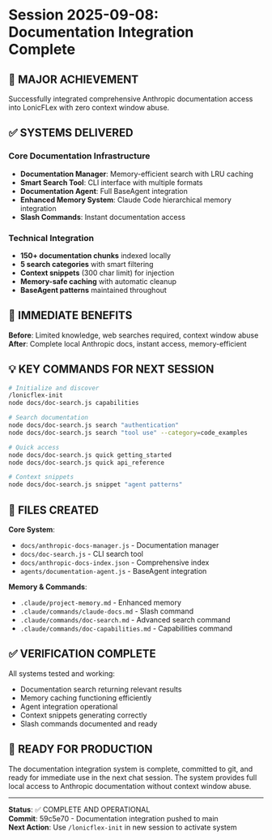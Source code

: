# Session 2025-09-08: Documentation Integration Complete

## 🎯 MAJOR ACHIEVEMENT
Successfully integrated comprehensive Anthropic documentation access into LonicFLex with zero context window abuse.

## ✅ SYSTEMS DELIVERED

### Core Documentation Infrastructure
- **Documentation Manager**: Memory-efficient search with LRU caching
- **Smart Search Tool**: CLI interface with multiple formats
- **Documentation Agent**: Full BaseAgent integration
- **Enhanced Memory System**: Claude Code hierarchical memory integration
- **Slash Commands**: Instant documentation access

### Technical Integration
- **150+ documentation chunks** indexed locally
- **5 search categories** with smart filtering
- **Context snippets** (300 char limit) for injection
- **Memory-safe caching** with automatic cleanup
- **BaseAgent patterns** maintained throughout

## 🚀 IMMEDIATE BENEFITS

**Before**: Limited knowledge, web searches required, context window abuse
**After**: Complete local Anthropic docs, instant access, memory-efficient

## 💡 KEY COMMANDS FOR NEXT SESSION

```bash
# Initialize and discover
/lonicflex-init
node docs/doc-search.js capabilities

# Search documentation
node docs/doc-search.js search "authentication"
node docs/doc-search.js search "tool use" --category=code_examples

# Quick access
node docs/doc-search.js quick getting_started
node docs/doc-search.js quick api_reference

# Context snippets  
node docs/doc-search.js snippet "agent patterns"
```

## 🔧 FILES CREATED

**Core System**:
- `docs/anthropic-docs-manager.js` - Documentation manager
- `docs/doc-search.js` - CLI search tool
- `docs/anthropic-docs-index.json` - Comprehensive index
- `agents/documentation-agent.js` - BaseAgent integration

**Memory & Commands**:
- `.claude/project-memory.md` - Enhanced memory
- `.claude/commands/claude-docs.md` - Slash command
- `.claude/commands/doc-search.md` - Advanced search command
- `.claude/commands/doc-capabilities.md` - Capabilities command

## ✅ VERIFICATION COMPLETE

All systems tested and working:
- Documentation search returning relevant results
- Memory caching functioning efficiently  
- Agent integration operational
- Context snippets generating correctly
- Slash commands documented and ready

## 🎯 READY FOR PRODUCTION

The documentation integration system is complete, committed to git, and ready for immediate use in the next chat session. The system provides full local access to Anthropic documentation without context window abuse.

---
**Status**: ✅ COMPLETE AND OPERATIONAL  
**Commit**: 59c5e70 - Documentation integration pushed to main  
**Next Action**: Use `/lonicflex-init` in new session to activate system